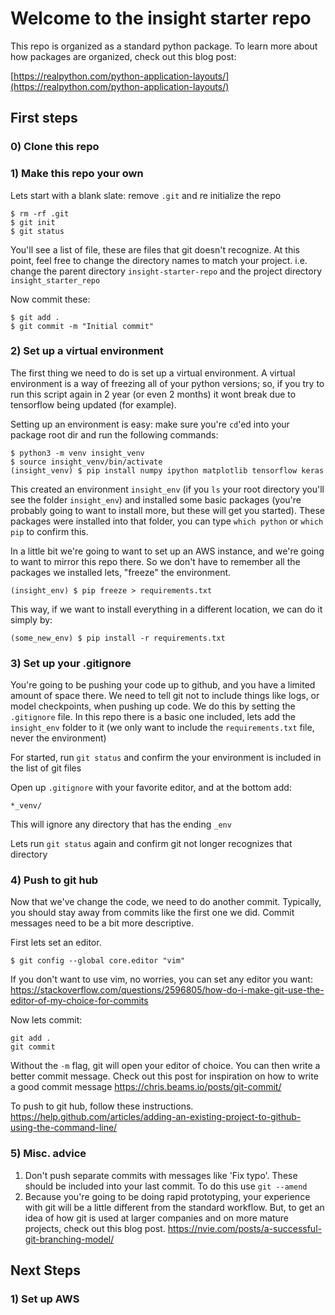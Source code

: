 # Welcome to the insight starter repo

This repo is organized as a standard python package. To learn more about how
packages are organized, check out this blog post:

[https://realpython.com/python-application-layouts/](https://realpython.com/python-application-layouts/)


## First steps

### 0) Clone this repo

### 1) Make this repo your own

Lets start with a blank slate: remove `.git` and re initialize the repo

    $ rm -rf .git   
    $ git init   
    $ git status   

You'll see a list of file, these are files that git doesn't recognize. At this
point, feel free to change the directory names to match your project. i.e.
change the parent directory `insight-starter-repo` and the project directory
`insight_starter_repo`

Now commit these:

    $ git add .
    $ git commit -m "Initial commit"

### 2) Set up a virtual environment

The first thing we need to do is set up a virtual environment. A virtual
environment is a way of freezing all of your python versions; so, if you try
to run this script again in 2 year (or even 2 months) it wont break due to
tensorflow being updated (for example).

Setting up an environment is easy: make sure you're `cd`'ed into your package
root dir and run the following commands:

    $ python3 -m venv insight_venv
    $ source insight_venv/bin/activate
    (insight_venv) $ pip install numpy ipython matplotlib tensorflow keras 

This created an environment `insight_env` (if you `ls` your root directory you'll
see the folder `insight_env`) and installed some basic packages (you're
probably going to want to install more, but these will get you started). These
packages were installed into that folder, you can type `which python` or `which
pip` to confirm this. 

In a little bit we're going to want to set up an AWS instance, and we're going
to want to mirror this repo there. So we don't have to remember all the
packages we installed lets, "freeze" the environment. 

    (insight_env) $ pip freeze > requirements.txt

This way, if we want to install everything in a different location, we can do
it simply by:

    (some_new_env) $ pip install -r requirements.txt

### 3) Set up your .gitignore

You're going to be pushing your code up to github, and you have a limited
amount of space there. We need to tell git not to include things like logs, or
model checkpoints, when pushing up code. We do this by setting the `.gitignore`
file. In this repo there is a basic one included, lets add the `insight_env`
folder to it (we only want to include the `requirements.txt` file, never the
environment)

For started, run `git status` and confirm the your environment is included in
the list of git files

Open up `.gitignore` with your favorite editor, and at the bottom add:

`*_venv/`

This will ignore any directory that has the ending `_env`

Lets run `git status` again and confirm git not longer recognizes that
directory


### 4) Push to git hub

Now that we've change the code, we need to do another commit. Typically, you
should stay away from commits like the first one we did. Commit messages need
to be a bit more descriptive.

First lets set an editor. 

```
$ git config --global core.editor "vim"
```

If you don't want to use vim, no worries, you can set any editor you want:
https://stackoverflow.com/questions/2596805/how-do-i-make-git-use-the-editor-of-my-choice-for-commits

Now lets commit:

```
git add .
git commit
```

Without the `-m` flag, git will open your editor of choice. You can then write
a better commit message.  Check out this post for inspiration on how to write a
good commit message https://chris.beams.io/posts/git-commit/

To push to git hub, follow these instructions.
https://help.github.com/articles/adding-an-existing-project-to-github-using-the-command-line/

### 5) Misc. advice

 1. Don't push separate commits with messages like 'Fix typo'. These should be
    included into your last commit. To do this use `git --amend`
 2. Because you're going to be doing rapid prototyping, your experience with
    git will be a little different from the standard workflow. But, to get an idea
    of how git is used at larger companies and on more mature projects, check
    out this blog post. https://nvie.com/posts/a-successful-git-branching-model/


## Next Steps

### 1) Set up AWS
